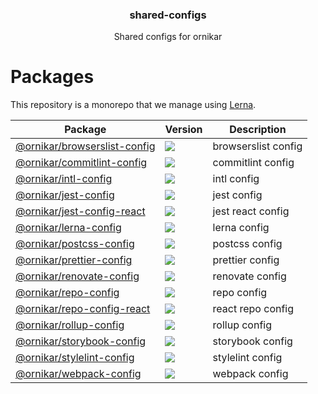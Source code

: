 <h3 align="center">
  shared-configs
</h3>

<p align="center">
  Shared configs for ornikar
</p>

<h1>Packages</h1>

This repository is a monorepo that we manage using [Lerna](https://github.com/lerna/lerna).

| Package                                                       | Version                                                                                                                                                          | Description         |
| ------------------------------------------------------------- | ---------------------------------------------------------------------------------------------------------------------------------------------------------------- | ------------------- |
| [@ornikar/browserslist-config](/@ornikar/browserslist-config) | <a href="https://npmjs.org/package/@ornikar/browserslist-config"><img src="https://img.shields.io/npm/v/@ornikar/browserslist-config.svg?style=flat-square"></a> | browserslist config |
| [@ornikar/commitlint-config](/@ornikar/commitlint-config)     | <a href="https://npmjs.org/package/@ornikar/commitlint-config"><img src="https://img.shields.io/npm/v/@ornikar/commitlint-config.svg?style=flat-square"></a>     | commitlint config   |
| [@ornikar/intl-config](/@ornikar/intl-config)                 | <a href="https://npmjs.org/package/@ornikar/intl-config"><img src="https://img.shields.io/npm/v/@ornikar/intl-config.svg?style=flat-square"></a>                 | intl config         |
| [@ornikar/jest-config](/@ornikar/jest-config)                 | <a href="https://npmjs.org/package/@ornikar/jest-config"><img src="https://img.shields.io/npm/v/@ornikar/jest-config.svg?style=flat-square"></a>                 | jest config         |
| [@ornikar/jest-config-react](/@ornikar/jest-config-react)     | <a href="https://npmjs.org/package/@ornikar/jest-config-react"><img src="https://img.shields.io/npm/v/@ornikar/jest-config-react.svg?style=flat-square"></a>     | jest react config   |
| [@ornikar/lerna-config](/@ornikar/lerna-config)               | <a href="https://npmjs.org/package/@ornikar/lerna-config"><img src="https://img.shields.io/npm/v/@ornikar/lerna-config.svg?style=flat-square"></a>               | lerna config        |
| [@ornikar/postcss-config](/@ornikar/postcss-config)           | <a href="https://npmjs.org/package/@ornikar/postcss-config"><img src="https://img.shields.io/npm/v/@ornikar/postcss-config.svg?style=flat-square"></a>           | postcss config      |
| [@ornikar/prettier-config](/@ornikar/prettier-config)         | <a href="https://npmjs.org/package/@ornikar/prettier-config"><img src="https://img.shields.io/npm/v/@ornikar/prettier-config.svg?style=flat-square"></a>         | prettier config     |
| [@ornikar/renovate-config](/@ornikar/renovate-config)         | <a href="https://npmjs.org/package/@ornikar/renovate-config"><img src="https://img.shields.io/npm/v/@ornikar/renovate-config.svg?style=flat-square"></a>         | renovate config     |
| [@ornikar/repo-config](/@ornikar/repo-config)                 | <a href="https://npmjs.org/package/@ornikar/repo-config"><img src="https://img.shields.io/npm/v/@ornikar/repo-config.svg?style=flat-square"></a>                 | repo config         |
| [@ornikar/repo-config-react](/@ornikar/repo-config-react)     | <a href="https://npmjs.org/package/@ornikar/repo-config-react"><img src="https://img.shields.io/npm/v/@ornikar/repo-config-react.svg?style=flat-square"></a>     | react repo config   |
| [@ornikar/rollup-config](/@ornikar/rollup-config)             | <a href="https://npmjs.org/package/@ornikar/rollup-config"><img src="https://img.shields.io/npm/v/@ornikar/rollup-config.svg?style=flat-square"></a>             | rollup config       |
| [@ornikar/storybook-config](/@ornikar/storybook-config)       | <a href="https://npmjs.org/package/@ornikar/storybook-config"><img src="https://img.shields.io/npm/v/@ornikar/storybook-config.svg?style=flat-square"></a>       | storybook config    |
| [@ornikar/stylelint-config](/@ornikar/stylelint-config)       | <a href="https://npmjs.org/package/@ornikar/stylelint-config"><img src="https://img.shields.io/npm/v/@ornikar/stylelint-config.svg?style=flat-square"></a>       | stylelint config    |
| [@ornikar/webpack-config](/@ornikar/webpack-config)           | <a href="https://npmjs.org/package/@ornikar/webpack-config"><img src="https://img.shields.io/npm/v/@ornikar/webpack-config.svg?style=flat-square"></a>           | webpack config      |
